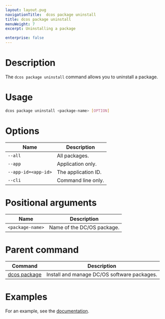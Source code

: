 ```yaml
---
layout: layout.pug
navigationTitle:  dcos package uninstall
title: dcos package uninstall
menuWeight: 7
excerpt: Uninstalling a package

enterprise: false
---
```


# Description
The `dcos package uninstall` command allows you to uninstall a package.

# Usage

```bash
dcos package uninstall <package-name> [OPTION]
```

# Options

| Name | Description |
|---------|-------------|
| `--all`   |   All packages. |
| `--app`   |  Application only. |
| `--app-id=<app-id>`   |   The application ID. |
| `--cli`   |   Command line only. |

# Positional arguments

| Name |  Description |
|---------|-------------|
| `<package-name>`   |   Name of the DC/OS package. |

# Parent command

| Command | Description |
|---------|-------------|
| [dcos package](/1.12/cli/command-reference/dcos-package/)   | Install and manage DC/OS software packages. |

# Examples

For an example, see the [documentation](/1.12/deploying-services/uninstall/).
